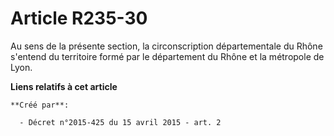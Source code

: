# Article R235-30

Au sens de la présente section, la circonscription départementale du Rhône s'entend du territoire formé par le département du
Rhône et la métropole de Lyon.

**Liens relatifs à cet article**

	**Créé par**:

	  - Décret n°2015-425 du 15 avril 2015 - art. 2
